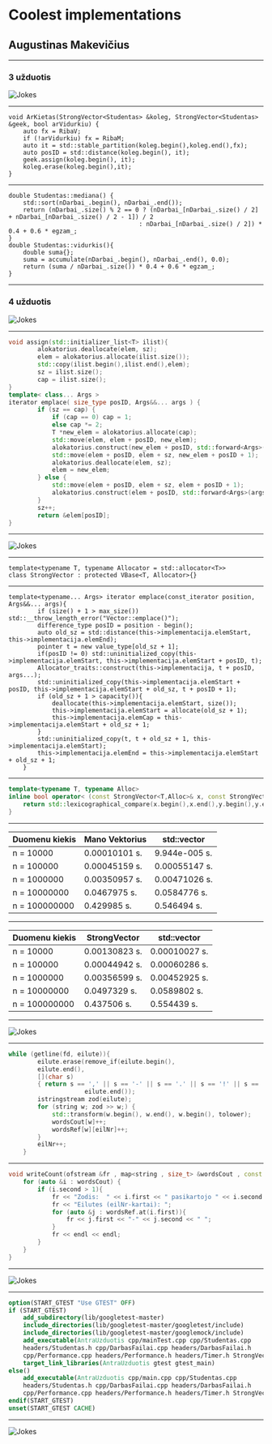 # Coolest implementations
## Augustinas Makevičius

--- 

### 3 užduotis

![Jokes](c++-c-class.jpg)

---
```c++11
void ArKietas(StrongVector<Studentas> &koleg, StrongVector<Studentas> &geek, bool arVidurkiu) {
    auto fx = RibaV;
    if (!arVidurkiu) fx = RibaM;
    auto it = std::stable_partition(koleg.begin(),koleg.end(),fx);
    auto posID = std::distance(koleg.begin(), it);
    geek.assign(koleg.begin(), it);
    koleg.erase(koleg.begin(),it);
}
```
---
```c++11
double Studentas::mediana() {
    std::sort(nDarbai_.begin(), nDarbai_.end());
    return (nDarbai_.size() % 2 == 0 ? (nDarbai_[nDarbai_.size() / 2] + nDarbai_[nDarbai_.size() / 2 - 1]) / 2
                                    : nDarbai_[nDarbai_.size() / 2]) * 0.4 + 0.6 * egzam_;
}
double Studentas::vidurkis(){
    double suma{};
    suma = accumulate(nDarbai_.begin(), nDarbai_.end(), 0.0);
    return (suma / nDarbai_.size()) * 0.4 + 0.6 * egzam_;
}
```
---

### 4 užduotis
![Jokes](image61.png)

---
```c++
void assign(std::initializer_list<T> ilist){
        alokatorius.deallocate(elem, sz);
        elem = alokatorius.allocate(ilist.size());
        std::copy(ilist.begin(),ilist.end(),elem);
        sz = ilist.size();
        cap = ilist.size();
}
template< class... Args > 
iterator emplace( size_type posID, Args&&... args ) {
        if (sz == cap) {
            if (cap == 0) cap = 1;
            else cap *= 2;
            T *new_elem = alokatorius.allocate(cap);
            std::move(elem, elem + posID, new_elem);
            alokatorius.construct(new_elem + posID, std::forward<Args>(args)...);
            std::move(elem + posID, elem + sz, new_elem + posID + 1);
            alokatorius.deallocate(elem, sz);
            elem = new_elem;
        } else {
            std::move(elem + posID, elem + sz, elem + posID + 1);
            alokatorius.construct(elem + posID, std::forward<Args>(args)...);
        }
        sz++;
        return &elem[posID];
}
```

---

![Jokes](image4.png)

---
```c++11
template<typename T, typename Allocator = std::allocator<T>>
class StrongVector : protected VBase<T, Allocator>{}
```
---
```c++11
template<typename... Args> iterator emplace(const_iterator position, Args&&... args){
        if (size() + 1 > max_size()) std::__throw_length_error("Vector::emplace()");
        difference_type posID = position - begin();
        auto old_sz = std::distance(this->implementacija.elemStart, this->implementacija.elemEnd);
        pointer t = new value_type[old_sz + 1];
        if(posID != 0) std::uninitialized_copy(this->implementacija.elemStart, this->implementacija.elemStart + posID, t);
        Allocator_traits::construct(this->implementacija, t + posID, args...);
        std::uninitialized_copy(this->implementacija.elemStart + posID, this->implementacija.elemStart + old_sz, t + posID + 1);
        if (old_sz + 1 > capacity()){
            deallocate(this->implementacija.elemStart, size());
            this->implementacija.elemStart = allocate(old_sz + 1);
            this->implementacija.elemCap = this->implementacija.elemStart + old_sz + 1;
        }
        std::uninitialized_copy(t, t + old_sz + 1, this->implementacija.elemStart);
        this->implementacija.elemEnd = this->implementacija.elemStart + old_sz + 1;
    }
```
---
```c++
template<typename T, typename Alloc>
inline bool operator< (const StrongVector<T,Alloc>& x, const StrongVector<T,Alloc>& y){
    return std::lexicographical_compare(x.begin(),x.end(),y.begin(),y.end());
}

```
---
|Duomenu kiekis                    |Mano Vektorius   |std::vector     |
|----------------------------------|-----------------|----------------|
| n = 10000 | 0.00010101 s. | 9.944e-005 s. |
| n = 100000 | 0.00045159 s. | 0.00055147 s. |
| n = 1000000 | 0.00350957 s. | 0.00471026 s. |
| n = 10000000 | 0.0467975 s. | 0.0584776 s. |
| n = 100000000 | 0.429985 s. | 0.546494 s. |

---

|Duomenu kiekis                    |StrongVector     |std::vector     |
|----------------------------------|-----------------|----------------|
| n = 10000 | 0.00130823 s. | 0.00010027 s. |
| n = 100000 | 0.00044942 s. | 0.00060286 s. |
| n = 1000000 | 0.00356599 s. | 0.00452925 s. |
| n = 10000000 | 0.0497329 s. | 0.0589802 s. |
| n = 100000000 | 0.437506 s. | 0.554439 s. |

---

![Jokes](map.jpg)

---

```c++
while (getline(fd, eilute)){
        eilute.erase(remove_if(eilute.begin(), 
        eilute.end(),
        [](char s) 
        { return s == ',' || s == '-' || s == '.' || s == '!' || s == '?' || s == '(' || s == ')' || s == '„' || s == '“';}),
                     eilute.end());
        istringstream zod(eilute);
        for (string w; zod >> w;) {
            std::transform(w.begin(), w.end(), w.begin(), tolower);
            wordsCout[w]++;
            wordsRef[w][eilNr]++;
        }
        eilNr++;
    }
```
---
```c++
void writeCount(ofstream &fr , map<string , size_t> &wordsCout , const map<string , map<size_t , size_t>> &wordsRef) {
    for (auto &i : wordsCout) {
        if (i.second > 1){
            fr << "Zodis:  " << i.first << " pasikartojo " << i.second << " kartus." << endl;
            fr << "Eilutes (eilNr-kartai): ";
            for (auto &j : wordsRef.at(i.first)){
                fr << j.first << "-" << j.second << " ";
            }
            fr << endl << endl;
        }
    }
}
```
---

![Jokes](cmake.jpg)

--- 
```cmake
option(START_GTEST "Use GTEST" OFF)
if (START_GTEST)
    add_subdirectory(lib/googletest-master)
    include_directories(lib/googletest-master/googletest/include)
    include_directories(lib/googletest-master/googlemock/include)
    add_executable(AntraUzduotis cpp/mainTest.cpp cpp/Studentas.cpp 
    headers/Studentas.h cpp/DarbasFailai.cpp headers/DarbasFailai.h 
    cpp/Performance.cpp headers/Performance.h headers/Timer.h StrongVector.h)
    target_link_libraries(AntraUzduotis gtest gtest_main)
else()
    add_executable(AntraUzduotis cpp/main.cpp cpp/Studentas.cpp 
    headers/Studentas.h cpp/DarbasFailai.cpp headers/DarbasFailai.h 
    cpp/Performance.cpp headers/Performance.h headers/Timer.h StrongVector.h)
endif(START_GTEST)
unset(START_GTEST CACHE)
```
---

![Jokes](segs.jpg)







